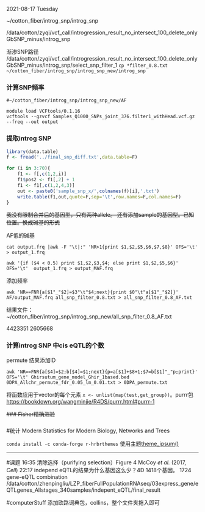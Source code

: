 2021-08-17 Tuesday

~/cotton_fiber/introg_snp/introg_snp

/data/cotton/zyqi/vcf_call/introgression_result_no_intersect_100_delete_onlyGbSNP_minus/introg_snp

渐渗SNP路径
/data/cotton/zyqi/vcf_call/introgression_result_no_intersect_100_delete_onlyGbSNP_minus/introg_snp/select_snp_filter_1
`cp *filter_0.8.txt ~/cotton_fiber/introg_snp/introg_snp_new/introg_snp`

### 计算SNP频率


```shell
#~/cotton_fiber/introg_snp/introg_snp_new/AF

module load VCFtools/0.1.16
vcftools --gzvcf Samples_Q1000_SNPs_joint_376.filter1_withHead.vcf.gz --freq --out output
```


### 提取introg SNP



```R
library(data.table)
f <- fread('../final_snp_diff.txt',data.table=F)

for (i in 3:70){
    f1 <- f[,c(1,2,i)]
    f1$pos2 <- f1[,2] + 1
    f1 <- f1[,c(1,2,4,3)]
    out <- paste0('sample_snp_x/',colnames(f)[i],'.txt')
    write.table(f1,out,quote=F,sep='\t',row.names=F,col.names=F)
}
```

~~我没有限制合并后的基因型，只有两种allele。
还有添加sample的基因型。已知位置。换成碱基的形式~~

AF低的碱基
```shell
cat output.frq |awk -F "\t|:" 'NR>1{print $1,$2,$5,$6,$7,$8}' OFS='\t' > output_1.frq

awk '{if ($4 < 0.5) print $1,$2,$3,$4; else print $1,$2,$5,$6}' OFS='\t'  output_1.frq > output_MAF.frq

```


添加频率
```
awk 'NR==FNR{a[$1"_"$2]=$3"\t"$4;next}{print $0"\t"a[$1"_"$2]}' AF/output_MAF.frq all_snp_filter_0.8.txt > all_snp_filter_0.8_AF.txt

```

结果文件：
~/cotton_fiber/introg_snp/introg_snp_new/all_snp_filter_0.8_AF.txt

4423351
2605668


### 计算introg SNP 中cis eQTL的个数
permute 结果添加ID
```
awk 'NR==FNR{a[$4]=$2;b[$4]=$1;next}{p=a[$1]+$8+1;$7=b[$1]"_"p;print}' OFS='\t' Ghirsutum_gene_model_Ghir_1based.bed 0DPA_Allchr_permute_fdr_0.05_lm_0.01.txt > 0DPA_permute.txt
```

将函数应用于vector的每个元素 `x <- unlist(map(test,get_group))`。purrr包
https://bookdown.org/wangminjie/R4DS/purrr.html#purrr-1

~~### Fisher精确测验~~

### 







#统计 
Modern Statistics for Modern Biology, Networks and Trees



`conda install -c conda-forge r-hrbrthemes` 使用主题[theme_ipsum()](https://www.kaggle.com/saife245/r-challenge-of-100-visualization-in-r)





---
#课题 
16:35 清除选择（purifying selection）Figure 4 McCoy _et al._ (2017, _Cell_)
22:17 
independ eQTL的结果为什么基因这么少？4D 1418个基因。 1724 gene-eQTL combination 
/data/cotton/zhenpingliu/LZP_fiberFullPopulationRNAseq/03express_gene/eQTLgenes_Allstages_340samples/indepent_eQTL/final_result

#computerStuff 
添加欧路词典包，collins，整个文件夹拖入即可